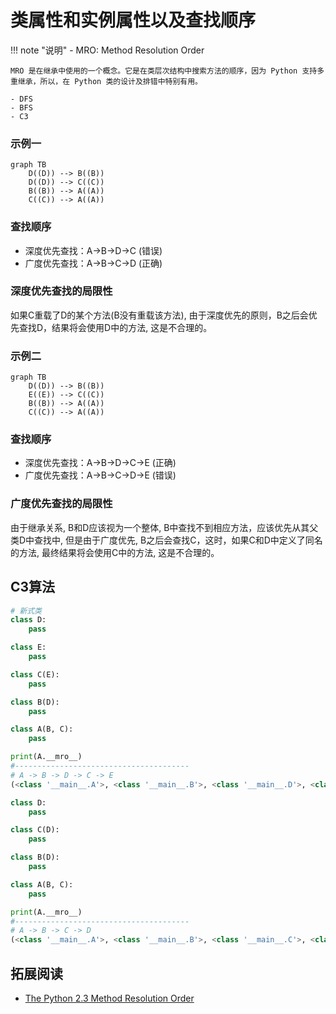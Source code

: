 # 类属性和实例属性以及查找顺序

!!! note "说明"
    - MRO: Method Resolution Order 
    
    MRO 是在继承中使用的一个概念。它是在类层次结构中搜索方法的顺序，因为 Python 支持多重继承，所以，在 Python 类的设计及排错中特别有用。
    
    - DFS
    - BFS
    - C3

### 示例一

```mermaid
graph TB
    D((D)) --> B((B))
    D((D)) --> C((C))
    B((B)) --> A((A))
    C((C)) --> A((A))
```

### 查找顺序

- 深度优先查找：A->B->D->C (错误)
- 广度优先查找：A->B->C->D (正确)

### 深度优先查找的局限性
如果C重载了D的某个方法(B没有重载该方法), 由于深度优先的原则，B之后会优先查找D，结果将会使用D中的方法, 这是不合理的。

### 示例二

```mermaid
graph TB
    D((D)) --> B((B))
    E((E)) --> C((C))
    B((B)) --> A((A))
    C((C)) --> A((A))
```

### 查找顺序
- 深度优先查找：A->B->D->C->E (正确)
- 广度优先查找：A->B->C->D->E (错误)

### 广度优先查找的局限性
由于继承关系, B和D应该视为一个整体, B中查找不到相应方法，应该优先从其父类D中查找中, 但是由于广度优先, B之后会查找C，这时，如果C和D中定义了同名的方法, 最终结果将会使用C中的方法, 这是不合理的。


## C3算法

```python
# 新式类
class D:
    pass

class E:
    pass

class C(E):
    pass

class B(D):
    pass

class A(B, C):
    pass

print(A.__mro__)
#---------------------------------------
# A -> B -> D -> C -> E
(<class '__main__.A'>, <class '__main__.B'>, <class '__main__.D'>, <class '__main__.C'>, <class '__main__.E'>, <class 'object'>)
```


```python
class D:
    pass

class C(D):
    pass

class B(D):
    pass

class A(B, C):
    pass

print(A.__mro__)
#---------------------------------------
# A -> B -> C -> D
(<class '__main__.A'>, <class '__main__.B'>, <class '__main__.C'>, <class '__main__.D'>, <class 'object'>)
```

## 拓展阅读
- [The Python 2.3 Method Resolution Order](https://www.python.org/download/releases/2.3/mro/)

<!-- - [Python Multiple Inheritance](https://www.programiz.com/python-programming/multiple-inheritance) -->
<!-- https://www.cnblogs.com/Cwj-XFH/p/13166808.html -->
<!-- http://www.srikanthtechnologies.com/blog/python/mro.aspx -->
<!-- https://zhuanlan.zhihu.com/p/33797911 -->
